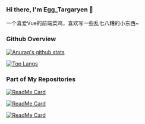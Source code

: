 ### Hi there, I'm Egg_Targaryen 👋

一个喜爱Vue的前端菜鸡，喜欢写一些乱七八糟的小东西~

### Github Overview

[![Anurag's github stats](https://github-readme-stats.vercel.app/api?username=dzxrly&count_private=true&show_icons=true&theme=vue&include_all_commits=true)](https://github.com/anuraghazra/github-readme-stats)

[![Top Langs](https://github-readme-stats.vercel.app/api/top-langs/?username=dzxrly&layout=compact&theme=vue)](https://github.com/anuraghazra/github-readme-stats)

### Part of My Repositories

[![ReadMe Card](https://github-readme-stats.vercel.app/api/pin/?username=dzxrly&repo=BFVStatus&theme=vue)](https://github.com/anuraghazra/github-readme-stats)

[![ReadMe Card](https://github-readme-stats.vercel.app/api/pin/?username=dzxrly&repo=MHWIBDmgCalculator&theme=vue)](https://github.com/anuraghazra/github-readme-stats)

[![ReadMe Card](https://github-readme-stats.vercel.app/api/pin/?username=DavidZhang73&repo=Daty&theme=vue)](https://github.com/anuraghazra/github-readme-stats)
